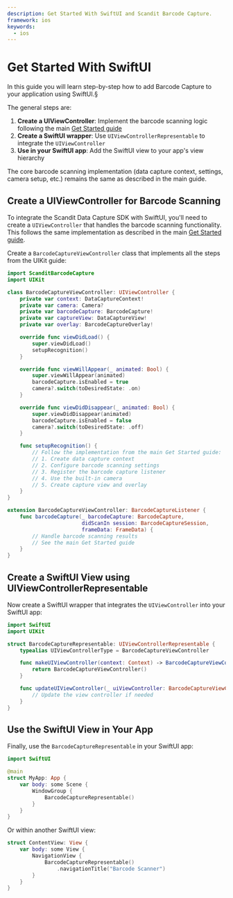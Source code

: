```yaml
---
description: Get Started With SwiftUI and Scandit Barcode Capture.
framework: ios
keywords:
  - ios
---
```


# Get Started With SwiftUI

In this guide you will learn step-by-step how to add Barcode Capture to your application using SwiftUI.§

The general steps are:

1. **Create a UIViewController**: Implement the barcode scanning logic following the main [Get Started guide](./get-started.md)
2. **Create a SwiftUI wrapper**: Use `UIViewControllerRepresentable` to integrate the `UIViewController`
3. **Use in your SwiftUI app**: Add the SwiftUI view to your app's view hierarchy

The core barcode scanning implementation (data capture context, settings, camera setup, etc.) remains the same as described in the main guide.

## Create a UIViewController for Barcode Scanning

To integrate the Scandit Data Capture SDK with SwiftUI, you'll need to create a `UIViewController` that handles the barcode scanning functionality. This follows the same implementation as described in the main [Get Started guide](./get-started.md).

Create a `BarcodeCaptureViewController` class that implements all the steps from the UIKit guide:

```swift
import ScanditBarcodeCapture
import UIKit

class BarcodeCaptureViewController: UIViewController {
    private var context: DataCaptureContext!
    private var camera: Camera?
    private var barcodeCapture: BarcodeCapture!
    private var captureView: DataCaptureView!
    private var overlay: BarcodeCaptureOverlay!

    override func viewDidLoad() {
        super.viewDidLoad()
        setupRecognition()
    }

    override func viewWillAppear(_ animated: Bool) {
        super.viewWillAppear(animated)
        barcodeCapture.isEnabled = true
        camera?.switch(toDesiredState: .on)
    }

    override func viewDidDisappear(_ animated: Bool) {
        super.viewDidDisappear(animated)
        barcodeCapture.isEnabled = false
        camera?.switch(toDesiredState: .off)
    }

    func setupRecognition() {
        // Follow the implementation from the main Get Started guide:
        // 1. Create data capture context
        // 2. Configure barcode scanning settings 
        // 3. Register the barcode capture listener
        // 4. Use the built-in camera
        // 5. Create capture view and overlay
    }
}

extension BarcodeCaptureViewController: BarcodeCaptureListener {
    func barcodeCapture(_ barcodeCapture: BarcodeCapture,
                        didScanIn session: BarcodeCaptureSession,
                        frameData: FrameData) {
        // Handle barcode scanning results
        // See the main Get Started guide
    }
}
```

## Create a SwiftUI View using UIViewControllerRepresentable

Now create a SwiftUI wrapper that integrates the `UIViewController` into your SwiftUI app:

```swift
import SwiftUI
import UIKit

struct BarcodeCaptureRepresentable: UIViewControllerRepresentable {
    typealias UIViewControllerType = BarcodeCaptureViewController

    func makeUIViewController(context: Context) -> BarcodeCaptureViewController {
        return BarcodeCaptureViewController()
    }

    func updateUIViewController(_ uiViewController: BarcodeCaptureViewController, context: Context) {
        // Update the view controller if needed
    }
}
```

## Use the SwiftUI View in Your App

Finally, use the `BarcodeCaptureRepresentable` in your SwiftUI app:

```swift
import SwiftUI

@main
struct MyApp: App {
    var body: some Scene {
        WindowGroup {
            BarcodeCaptureRepresentable()
        }
    }
}
```

Or within another SwiftUI view:

```swift
struct ContentView: View {
    var body: some View {
        NavigationView {
            BarcodeCaptureRepresentable()
                .navigationTitle("Barcode Scanner")
        }
    }
}
```
